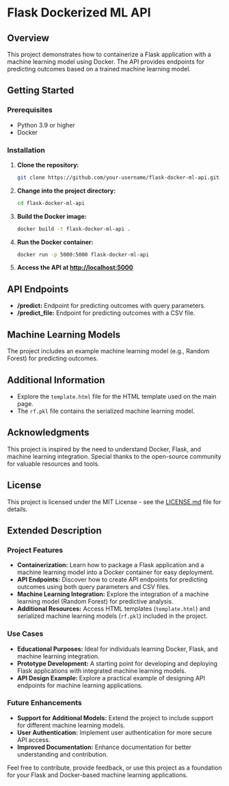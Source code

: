 # Flask Dockerized ML API

## Overview

This project demonstrates how to containerize a Flask application with a machine learning model using Docker. The API provides endpoints for predicting outcomes based on a trained machine learning model.

## Getting Started

### Prerequisites

- Python 3.9 or higher
- Docker

### Installation

1. **Clone the repository:**

    ```bash
    git clone https://github.com/your-username/flask-docker-ml-api.git
    ```

2. **Change into the project directory:**

    ```bash
    cd flask-docker-ml-api
    ```

3. **Build the Docker image:**

    ```bash
    docker build -t flask-docker-ml-api .
    ```

4. **Run the Docker container:**

    ```bash
    docker run -p 5000:5000 flask-docker-ml-api
    ```

5. **Access the API at [http://localhost:5000](http://localhost:5000)**

## API Endpoints

- **/predict:** Endpoint for predicting outcomes with query parameters.
- **/predict_file:** Endpoint for predicting outcomes with a CSV file.

## Machine Learning Models

The project includes an example machine learning model (e.g., Random Forest) for predicting outcomes.

## Additional Information

- Explore the `template.html` file for the HTML template used on the main page.
- The `rf.pkl` file contains the serialized machine learning model.

## Acknowledgments

This project is inspired by the need to understand Docker, Flask, and machine learning integration. Special thanks to the open-source community for valuable resources and tools.

## License

This project is licensed under the MIT License - see the [LICENSE.md](LICENSE.md) file for details.

## Extended Description

### Project Features

- **Containerization:** Learn how to package a Flask application and a machine learning model into a Docker container for easy deployment.
- **API Endpoints:** Discover how to create API endpoints for predicting outcomes using both query parameters and CSV files.
- **Machine Learning Integration:** Explore the integration of a machine learning model (Random Forest) for predictive analysis.
- **Additional Resources:** Access HTML templates (`template.html`) and serialized machine learning models (`rf.pkl`) included in the project.

### Use Cases

- **Educational Purposes:** Ideal for individuals learning Docker, Flask, and machine learning integration.
- **Prototype Development:** A starting point for developing and deploying Flask applications with integrated machine learning models.
- **API Design Example:** Explore a practical example of designing API endpoints for machine learning applications.

### Future Enhancements

- **Support for Additional Models:** Extend the project to include support for different machine learning models.
- **User Authentication:** Implement user authentication for more secure API access.
- **Improved Documentation:** Enhance documentation for better understanding and contribution.

Feel free to contribute, provide feedback, or use this project as a foundation for your Flask and Docker-based machine learning applications.
